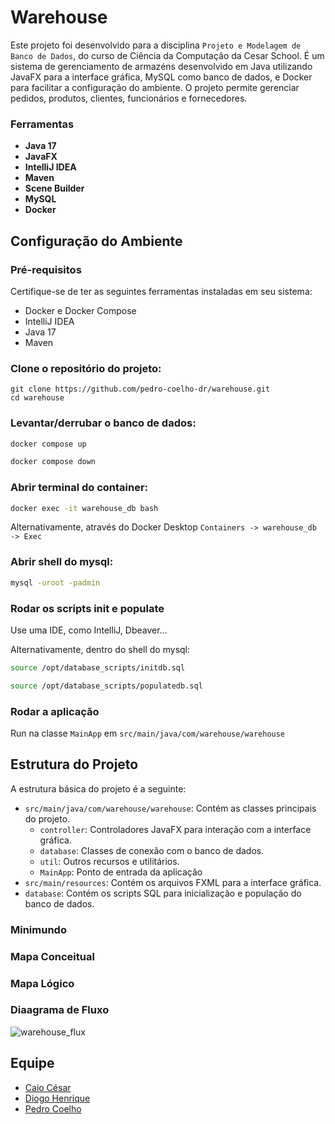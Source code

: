 
# Warehouse
Este projeto foi desenvolvido para a disciplina `Projeto e Modelagem de Banco de Dados`, do curso de Ciência da Computação da Cesar School. É um sistema de gerenciamento de armazéns desenvolvido em Java utilizando JavaFX para a interface gráfica, MySQL como banco de dados, e Docker para facilitar a configuração do ambiente. O projeto permite gerenciar pedidos, produtos, clientes, funcionários e fornecedores.

### Ferramentas
- **Java 17**
- **JavaFX**
- **IntelliJ IDEA**
- **Maven**
- **Scene Builder**
- **MySQL**
- **Docker**

## Configuração do Ambiente

### Pré-requisitos

Certifique-se de ter as seguintes ferramentas instaladas em seu sistema:

- Docker e Docker Compose
- IntelliJ IDEA
- Java 17
- Maven

### Clone o repositório do projeto:

    git clone https://github.com/pedro-coelho-dr/warehouse.git
    cd warehouse

### Levantar/derrubar o banco de dados:
```bash
docker compose up
```
```bash
docker compose down
```
### Abrir terminal do container:
```bash
docker exec -it warehouse_db bash
```
Alternativamente, através do Docker Desktop `Containers -> warehouse_db -> Exec`

### Abrir shell do mysql:
```bash
mysql -uroot -padmin
```

### Rodar os scripts init e populate

Use uma IDE, como IntelliJ, Dbeaver...

Alternativamente, dentro do shell do mysql:
```bash
source /opt/database_scripts/initdb.sql
```
```bash
source /opt/database_scripts/populatedb.sql
```

### Rodar a aplicação
Run na classe `MainApp` em `src/main/java/com/warehouse/warehouse`

## Estrutura do Projeto

A estrutura básica do projeto é a seguinte:

- `src/main/java/com/warehouse/warehouse`: Contém as classes principais do projeto.
  - `controller`: Controladores JavaFX para interação com a interface gráfica.
  - `database`: Classes de conexão com o banco de dados.
  - `util`: Outros recursos e utilitários.
  - `MainApp`: Ponto de entrada da aplicação
- `src/main/resources`: Contém os arquivos FXML para a interface gráfica.
- `database`: Contém os scripts SQL para inicialização e população do banco de dados.

### Minimundo

### Mapa Conceitual

### Mapa Lógico

### Diaagrama de Fluxo
![warehouse_flux](https://github.com/pedro-coelho-dr/warehouse/assets/111138996/b9791bdc-606c-4a5f-bd7c-2f3ceae17399)

## Equipe

- [Caio César](https://github.com/Kal-0)
- [Diogo Henrique](https://github.com/DiogoHMC)
- [Pedro Coelho](https://github.com/pedro-coelho-dr)
